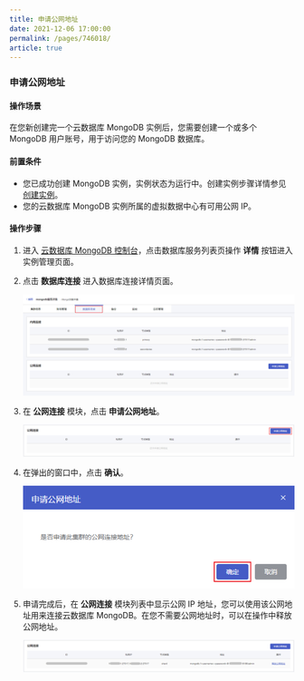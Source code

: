 ```yaml
---
title: 申请公网地址
date: 2021-12-06 17:00:00
permalink: /pages/746018/
article: true
---
```


### 申请公网地址

#### 操作场景

在您新创建完一个云数据库 MongoDB 实例后，您需要创建一个或多个 MongoDB 用户账号，用于访问您的 MongoDB 数据库。

#### 前置条件

+ 您已成功创建 MongoDB 实例，实例状态为运行中。创建实例步骤详情参见 [创建实例](./../../04.操作指南/02.管理实例/00.创建实例.md)。
+ 您的云数据库 MongoDB 实例所属的虚拟数据中心有可用公网 IP。

#### 操作步骤

1. 进入 [云数据库 MongoDB 控制台](https://console.capitalonline.net/mongodb)，点击数据库服务列表页操作 **详情** 按钮进入实例管理页面。

2. 点击 **数据库连接** 进入数据库连接详情页面。

   ![ip_console](./../../pic/ip_console.png)

3. 在 **公网连接** 模块，点击 **申请公网地址**。

   ![ip_add](./../../pic/ip_add.png)

4. 在弹出的窗口中，点击 **确认**。

   ![ip_popup](./../../pic/ip_popup.png)

5. 申请完成后，在 **公网连接** 模块列表中显示公网 IP 地址，您可以使用该公网地址用来连接云数据库 MongoDB。在您不需要公网地址时，可以在操作中释放公网地址。

   ![ip_list](./../../pic/ip_list.png)
